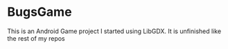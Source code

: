 # BugsGame
This is an Android Game project I started using LibGDX. It is unfinished like the rest of my repos
